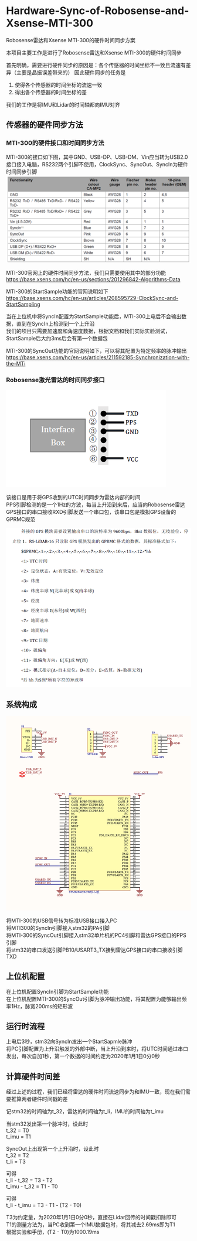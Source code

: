 # Hardware-Sync-of-Robosense-and-Xsense-MTI-300
Robosense雷达和Xsense MTI-300的硬件时间同步方案

本项目主要工作是进行了Robosense雷达和Xsense MTI-300的硬件时间同步

首先明确，需要进行硬件同步的原因是：各个传感器的时间坐标不一致且流速有差异（主要是晶振误差带来的）
因此硬件同步的任务是
1. 使得各个传感器的时间坐标的流速一致
2. 得出各个传感器的时间坐标的差

我们的工作是将IMU和Lidar的时间轴都向IMU对齐

## 传感器的硬件同步方法
### MTI-300的硬件接口和时间同步方法

MTI-300的接口如下图，其中GND、USB-DP、USB-DM、Vin应当转为USB2.0接口接入电脑，RS232两个引脚不使用，ClockSync、SyncOut、SyncIn为硬件时间同步引脚
![MTI-300接口线序](https://github.com/YangTiankai/Hardware-Sync-of-Robosense-and-Xsense-MTI-300/blob/master/readmefile/MTI-300.PNG)

MTI-300官网上的硬件时间同步方法，我们只需要使用其中的部分功能  
https://base.xsens.com/hc/en-us/sections/201296842-Algorithms-Data

MTI-300的StartSample功能的官网说明如下  
https://base.xsens.com/hc/en-us/articles/208595729-ClockSync-and-StartSampling

当在上位机中将SyncIn配置为StartSample功能后，MTI-300上电后不会输出数据，直到在SyncIn上检测到一个上升沿  
我们的项目只需要加速度和角速度数据，根据文档和我们实际实验测试，StartSample后大约3ms后会有第一个数据包

MTI-300的SyncOut功能的官网说明如下，可以将其配置为特定频率的脉冲输出  
https://base.xsens.com/hc/en-us/articles/211592185-Synchronization-with-the-MTi

### Robosense激光雷达的时间同步接口
![Robosense GPS同步接口](https://github.com/YangTiankai/Hardware-Sync-of-Robosense-and-Xsense-MTI-300/blob/master/readmefile/LidarGPS.PNG)

该接口是用于将GPS收到的UTC时间同步为雷达内部的时间  
PPS引脚检测的是一个1Hz的方波，每当上升沿到来后，应当向Robosense雷达GPS接口的串口接收RXD引脚发送一个串口包，该串口包是模拟GPS设备的GPRMC规范

![GPS设备的GPRMC规范](https://github.com/YangTiankai/Hardware-Sync-of-Robosense-and-Xsense-MTI-300/blob/master/readmefile/GPRMC.PNG)

## 系统构成
![PCB原理图](https://github.com/YangTiankai/Hardware-Sync-of-Robosense-and-Xsense-MTI-300/blob/master/readmefile/PCB.PNG)

将MTI-300的USB信号转为标准USB接口接入PC  
将MTI300的SyncIn引脚接入stm32的PA引脚  
将MTI-300的SyncOut引脚接入stm32单片机的PC4引脚和雷达GPS接口的PPS引脚  
将stm32的串口发送引脚PB10/USART3_TX接到雷达GPS接口的串口接收引脚TXD  

## 上位机配置
在上位机配置SyncIn引脚为StartSample功能  
在上位机配置MTI-300的SyncOut引脚为脉冲输出功能，将其配置为能够输出频率1Hz，脉宽200ms的矩形波

## 运行时流程
上电后3秒，stm32向SyncIn发出一个StartSapmle脉冲  
将PC引脚配置为上升沿触发的外部中断，当上升沿到来时，将UTC时间通过串口发出，每次自加1秒，第一个数据的时间约定为2020年1月1日0分0秒

## 计算硬件时间差
经过上述的过程，我们已经将雷达的硬件时间流速同步为和IMU一致，现在我们需要推算两者硬件时间戳的差

记stm32的时间轴为t_32，雷达的时间轴为t_li，IMU的时间轴为t_imu

当stm32发出第一个脉冲时，设此时  
t_32 = T0  
t_imu = T1  

SyncOut上出现第一个上升沿时，设此时  
t_32 = T2  
t_li = T3  

可得  
t_li - t_32 = T3 - T2   
t_imu - t_32 = T1 - T0

可得  
t_li - t_imu = T3 - T1 - (T2 - T0)

T3为约定量，为2020年1月1日0分0秒，直接在Lidar回传的时间戳扣除即可  
T1的测量方法为，当PC收到第一个IMU数据包时，将其减去2.69ms即为T1  
根据实验和手册，(T2 - T0)为1000.19ms  




